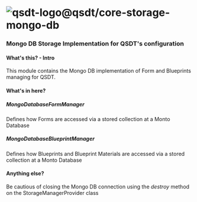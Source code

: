 # ![qsdt-logo](https://raw.githubusercontent.com/arthmoeros/qsdt-ui/master/src/assets/img/rsz_qsdt-logo.png)@qsdt/core-storage-mongo-db
### Mongo DB Storage Implementation for QSDT's configuration

#### What's this? - Intro

This module contains the Mongo DB implementation of Form and Blueprints managing for QSDT.

#### What's in here?

##### MongoDatabaseFormManager

Defines how Forms are accessed via a stored collection at a Monto Database

##### MongoDatabaseBlueprintManager

Defines how Blueprints and Blueprint Materials are accessed via a stored collection at a Monto Database

#### Anything else?

Be cautious of closing the Mongo DB connection using the *destroy* method on the StorageManagerProvider class